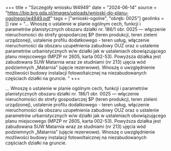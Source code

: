 +++
title = "Szczegóły wniosku W4949"
date = "2024-06-14"
source = "https://bip.brg.gda.pl/images/uploads/wnioski-do-planu-ogolnego/w4949.pdf"
tags = ["wnioski-ogolne", "obręb: 0025"]
geolinks = []
raw = "... Wnoszę o ustalenie w planie ogólnym cech, funkcji i parametrów planistycznych obszaru działki nr. 186/1 obr. 0025 — włączenie nieruchomości do strefy gospodarczej $P (teren produkcji, teren zieleni urządzonej), ustalenie profilu dodatkowego - teren usług, włączenie nieruchomości da obszaru uzupełnienia zabudowy OUZ oraz o ustalenie parametrów urbanistycznych w/w działki jak w ustaleniach obowiązującego planu miejscowego (MPZP nr 2605, karta 002-53). Powyższa działka jest zabudowana SUW Matarnia wraz ze studniami (nr 213) ujęcia wód podziemnych „Matarnia” (ujęcie rezerwowe). Wnoszę o uwzględnienie możliwości budowy instalacji fotowoltaicznej na niezabudowanych częściach działki na gruncie. "
+++

... Wnoszę o ustalenie w planie ogólnym cech, funkcji i parametrów planistycznych obszaru działki
nr. 186/1 obr. 0025 — włączenie nieruchomości do strefy gospodarczej $P (teren produkcji, teren zieleni
urządzonej), ustalenie profilu dodatkowego - teren usług, włączenie nieruchomości da obszaru uzupełnienia
zabudowy OUZ oraz o ustalenie parametrów urbanistycznych w/w działki jak w ustaleniach obowiązującego
planu miejscowego (MPZP nr 2605, karta 002-53).
Powyższa działka jest zabudowana SUW Matarnia wraz ze studniami (nr 213) ujęcia wód podziemnych
„Matarnia” (ujęcie rezerwowe).
Wnoszę o uwzględnienie możliwości budowy instalacji fotowoltaicznej na niezabudowanych częściach działki
na gruncie.



